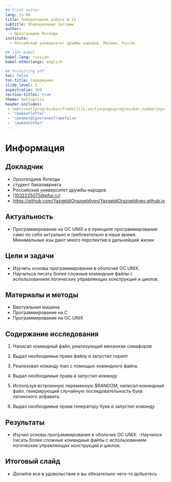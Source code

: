 ```yaml
---
## Front matter
lang: ru-RU
title: Лабораторная работа № 12
subtitle: Операционные системы
author:
  - Оразгелдиев Язгелди
institute:
  - Российский университет дружбы народов, Москва, Россия

## i18n babel
babel-lang: russian
babel-otherlangs: english

## Formatting pdf
toc: false
toc-title: Содержание
slide_level: 2
aspectratio: 169
section-titles: true
theme: metropolis
header-includes:
 - \metroset{progressbar=frametitle,sectionpage=progressbar,numbering=fraction}
 - '\makeatletter'
 - '\beamer@ignorenonframefalse'
 - '\makeatother'
---
```


# Информация

## Докладчик

  * Оразгелдиев Язгелди
  * студент бакалавриата
  * Российский университет дружбы народов
  * [1032225075@pfur.ru]
  * <https://github.com/YazgeldiOrazgeldiyev/YazgeldiOrazgeldiyev.github.io>

## Актуальность

- Программирование на ОС UNIX и в принципе программирование само по себе актуально и требовательно в наше время. Минимальные азы дают много перспектив в дальнейшей жизни

## Цели и задачи

- Изучить основы программирования в оболочке ОС UNIX. 
- Научиться писать более сложные командные файлы с использованием логических управляющих конструкций и циклов.

## Материалы и методы

- Виртуальная машина
- Программирование на С
- Программирование на ОС UNIX

## Содержание исследования

1. Написал командный файл, реализующий механизм семафоров

2. Выдал необходимые права файлу и запустил скрипт

3. Реализовал команду man с помощью командного файла.

4. Выдал необходимые права и запустил команду

5. Используя встроенную переменную $RANDOM, написал командный файл, генерирующий случайную последовательность букв латинского алфавита.

6. Выдал необходимые права генератору букв и запустил команду

## Результаты

- Изучил основы программирования в оболочке ОС UNIX. 
-Научился писать более сложные командные файлы с использованием логических управляющих конструкций и циклов.

## Итоговый слайд

- Делайте все в удовольствие и вы обязательно чего-то добьетесь
